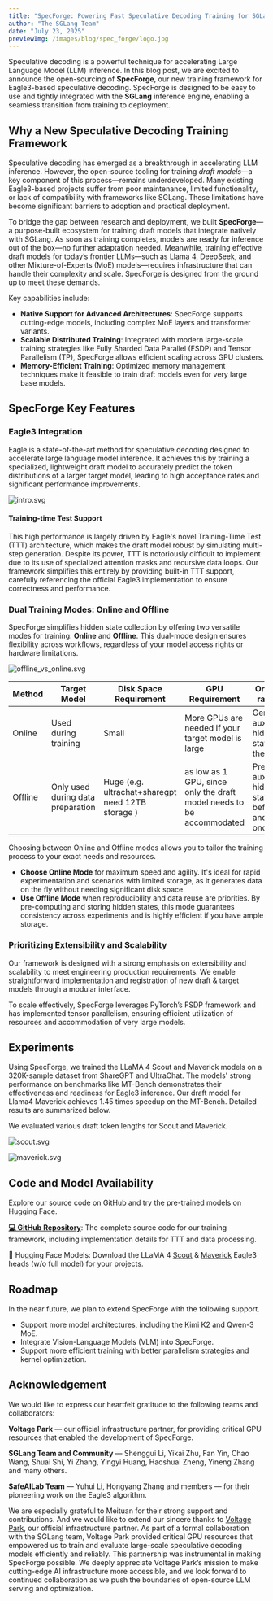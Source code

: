 ```yaml
---
title: "SpecForge: Powering Fast Speculative Decoding Training for SGLang"
author: "The SGLang Team"
date: "July 23, 2025"
previewImg: /images/blog/spec_forge/logo.jpg
---
```


Speculative decoding is a powerful technique for accelerating Large Language Model (LLM) inference. In this blog post, we are excited to announce the open-sourcing of **SpecForge**, our new training framework for Eagle3-based speculative decoding. SpecForge is designed to be easy to use and tightly integrated with the **SGLang** inference engine, enabling a seamless transition from training to deployment.

## Why a New Speculative Decoding Training Framework

Speculative decoding has emerged as a breakthrough in accelerating LLM inference. However, the open-source tooling for training *draft models*—a key component of this process—remains underdeveloped. Many existing Eagle3-based projects suffer from poor maintenance, limited functionality, or lack of compatibility with frameworks like SGLang. These limitations have become significant barriers to adoption and practical deployment.

To bridge the gap between research and deployment, we built **SpecForge**—a purpose-built ecosystem for training draft models that integrate natively with SGLang. As soon as training completes, models are ready for inference out of the box—no further adaptation needed. Meanwhile, training effective draft models for today’s frontier LLMs—such as Llama 4, DeepSeek, and other Mixture-of-Experts (MoE) models—requires infrastructure that can handle their complexity and scale. SpecForge is designed from the ground up to meet these demands.

Key capabilities include:

-   **Native Support for Advanced Architectures**: SpecForge supports cutting-edge models, including complex MoE layers and transformer variants.
-   **Scalable Distributed Training**: Integrated with modern large-scale training strategies like Fully Sharded Data Parallel (FSDP) and Tensor Parallelism (TP), SpecForge allows efficient scaling across GPU clusters.
-   **Memory-Efficient Training**: Optimized memory management techniques make it feasible to train draft models even for very large base models.

## SpecForge Key Features

### Eagle3 Integration

Eagle is a state-of-the-art method for speculative decoding designed to accelerate large language model inference. It achieves this by training a specialized, lightweight draft model to accurately predict the token distributions of a larger target model, leading to high acceptance rates and significant performance improvements.

![intro.svg](/images/blog/spec_forge/eagleintro.svg)

#### Training-time Test Support

This high performance is largely driven by Eagle's novel Training-Time Test (TTT) architecture, which makes the draft model robust by simulating multi-step generation. Despite its power, TTT is notoriously difficult to implement due to its use of specialized attention masks and recursive data loops. Our framework simplifies this entirely by providing built-in TTT support, carefully referencing the official Eagle3 implementation to ensure correctness and performance.

### Dual Training Modes: Online and Offline

SpecForge simplifies hidden state collection by offering two versatile modes for training: **Online** and **Offline**. This dual-mode design ensures flexibility across workflows, regardless of your model access rights or hardware limitations.

![offline_vs_online.svg](/images/blog/spec_forge/offline_online.jpg)

  


| Method  | Target Model                      | Disk Space Requirement                            | GPU Requirement                                              | One-liner rationale                                        |
| ------- | --------------------------------- | ------------------------------------------------- | ------------------------------------------------------------ | ---------------------------------------------------------- |
| Online  | Used during training              | Small                                             | More GPUs are needed if your target model is large           | Generating auxiliary hidden states on the fly              |
| Offline | Only used during data preparation | Huge (e.g. ultrachat+sharegpt need 12TB storage ) | as low as 1 GPU, since only the draft model needs to be accommodated | Preparing auxiliary hidden states beforehand and only once |

Choosing between Online and Offline modes allows you to tailor the training process to your exact needs and resources.

-   **Choose Online Mode** for maximum speed and agility. It's ideal for rapid experimentation and scenarios with limited storage, as it generates data on the fly without needing significant disk space.
-   **Use Offline Mode** when reproducibility and data reuse are priorities. By pre-computing and storing hidden states, this mode guarantees consistency across experiments and is highly efficient if you have ample storage.

### Prioritizing Extensibility and Scalability

Our framework is designed with a strong emphasis on extensibility and scalability to meet engineering production requirements. We enable straightforward implementation and registration of new draft & target models through a modular interface.

To scale effectively, SpecForge leverages PyTorch’s FSDP framework and has implemented tensor parallelism, ensuring efficient utilization of resources and accommodation of very large models.

## Experiments

Using SpecForge, we trained the LLaMA 4 Scout and Maverick models on a 320K-sample dataset from ShareGPT and UltraChat. The models' strong performance on benchmarks like MT-Bench demonstrates their effectiveness and readiness for Eagle3 inference. Our draft model for Llama4 Maverick achieves 1.45 times speedup on the MT-Bench. Detailed results are summarized below.

We evaluated various draft token lengths for Scout and Maverick.

![scout.svg](/images/blog/spec_forge/Llama4_Scout_performance_final.svg)

![maverick.svg](/images/blog/spec_forge/Llama4_Maverick_performance_final.svg)

  


## Code and Model Availability

Explore our source code on GitHub and try the pre-trained models on Hugging Face.

**[💻 GitHub Repository](https://github.com/sgl-project/SpecForge)**: The complete source code for our training framework, including implementation details for TTT and data processing.

🤗 Hugging Face Models: Download the LLaMA 4 [Scout](https://huggingface.co/lmsys/sglang-EAGLE3-Llama-4-Scout-17B-16E-Instruct-v1) & [Maverick](https://huggingface.co/lmsys/sglang-EAGLE3-Llama-4-Maverick-17B-128E-Instruct-v1) Eagle3 heads (w/o full model) for your projects.

## Roadmap

In the near future, we plan to extend SpecForge with the following support.

-   Support more model architectures, including the Kimi K2 and Qwen-3 MoE.
-   Integrate Vision-Language Models (VLM) into SpecForge.
-   Support more efficient training with better parallelism strategies and kernel optimization.

## Acknowledgement

We would like to express our heartfelt gratitude to the following teams and collaborators:

**Voltage Park** — our official infrastructure partner, for providing critical GPU resources that enabled the development of SpecForge.

**SGLang Team and Community** — Shenggui Li, Yikai Zhu, Fan Yin, Chao Wang, Shuai Shi, Yi Zhang, Yingyi Huang, Haoshuai Zheng, Yineng Zhang and many others.

**SafeAILab Team** — Yuhui Li, Hongyang Zhang and members — for their pioneering work on the Eagle3 algorithm.

We are especially grateful to Meituan for their strong support and contributions. And we would like to extend our sincere thanks to [Voltage Park](https://www.voltagepark.com/), our official infrastructure partner. As part of a formal collaboration with the SGLang team, Voltage Park provided critical GPU resources that empowered us to train and evaluate large-scale speculative decoding models efficiently and reliably. This partnership was instrumental in making SpecForge possible. We deeply appreciate Voltage Park’s mission to make cutting-edge AI infrastructure more accessible, and we look forward to continued collaboration as we push the boundaries of open-source LLM serving and optimization.
